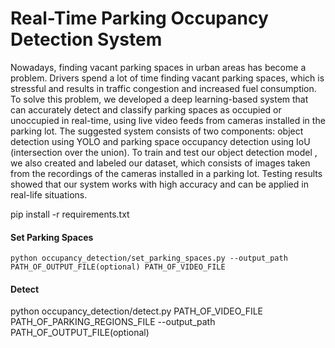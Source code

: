 # Real-Time Parking Occupancy Detection System

Nowadays, finding vacant parking spaces in urban areas has become a problem. Drivers spend a lot of time finding vacant parking spaces, which is stressful and results in traffic congestion and increased fuel consumption. To solve this problem, we developed a deep learning-based system that can accurately detect and classify parking spaces as occupied or unoccupied in real-time, using live video feeds from cameras installed in the parking lot. The suggested system consists of two components: object detection using YOLO and parking space occupancy detection using IoU (intersection over the union). To train and test our object detection model , we also created and labeled our dataset, which consists of images taken from the recordings of the cameras installed in a parking lot. Testing results showed that our system works with high accuracy and can be applied in real-life situations. 


pip install -r requirements.txt

#### Set Parking Spaces
```consol
python occupancy_detection/set_parking_spaces.py --output_path PATH_OF_OUTPUT_FILE(optional) PATH_OF_VIDEO_FILE
```
#### Detect
python occupancy_detection/detect.py PATH_OF_VIDEO_FILE PATH_OF_PARKING_REGIONS_FILE --output_path PATH_OF_OUTPUT_FILE(optional)
